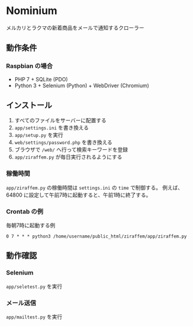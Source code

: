 # Nominium

メルカリとラクマの新着商品をメールで通知するクローラー

## 動作条件

### Raspbian の場合

- PHP 7 + SQLite (PDO)
- Python 3 + Selenium (Python) + WebDriver (Chromium)

## インストール

1. すべてのファイルをサーバーに配置する
2. `app/settings.ini` を書き換える
3. `app/setup.py` を実行
4. `web/settings/password.php` を書き換える
5. ブラウザで `/web/` へ行って検索キーワードを登録
6. `app/ziraffem.py` が毎日実行されるようにする

### 稼働時間

`app/ziraffem.py` の稼働時間は `settings.ini` の `time` で制御する。
例えば、64800 に設定して午前7時に起動すると、午前1時に終了する。

### Crontab の例

毎朝7時に起動する例

```
0 7 * * * python3 /home/username/public_html/ziraffem/app/ziraffem.py
```

## 動作確認

### Selenium

`app/seletest.py` を実行

### メール送信

`app/mailtest.py` を実行
